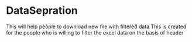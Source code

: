 # DataSepration
This will help people to download new file with filtered data 
This is created for the people who is willing to filter the excel data on the basis of header
